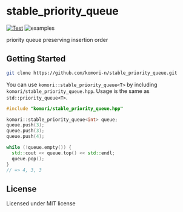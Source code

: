 # stable_priority_queue

[![Test](https://github.com/komori-n/stable_priority_queue/actions/workflows/test.yml/badge.svg)](https://github.com/komori-n/stable_priority_queue/actions/workflows/test.yml)
![examples](https://github.com/komori-n/stable_priority_queue/workflows/examples/badge.svg)

priority queue preserving insertion order


## Getting Started

```sh
git clone https://github.com/komori-n/stable_priority_queue.git
```

You can use `komori::stable_priority_queue<T>` by including `komori/stable_priority_queue.hpp`.
Usage is the same as `std::priority_queue<T>`.

```cpp
#include "komori/stable_priority_queue.hpp"

komori::stable_priority_queue<int> queue;
queue.push(3);
queue.push(3);
queue.push(4);

while (!queue.empty()) {
  std::cout << queue.top() << std::endl;
  queue.pop();
}
// => 4, 3, 3
```

## License

Licensed under MIT license
